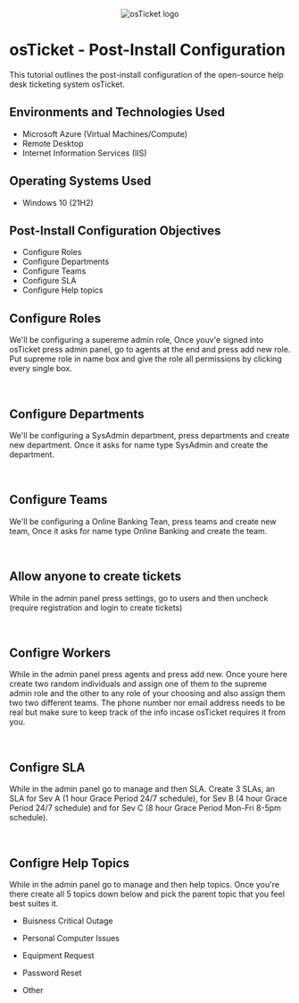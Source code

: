 <p align="center">
<img src="https://i.imgur.com/Clzj7Xs.png" alt="osTicket logo"/>
</p>

<h1>osTicket - Post-Install Configuration</h1>
This tutorial outlines the post-install configuration of the open-source help desk ticketing system osTicket.<br />


<h2>Environments and Technologies Used</h2>

- Microsoft Azure (Virtual Machines/Compute)
- Remote Desktop
- Internet Information Services (IIS)

<h2>Operating Systems Used </h2>

- Windows 10</b> (21H2)

<h2>Post-Install Configuration Objectives</h2>

- Configure Roles
- Configure Departments
- Configure Teams
- Configure SLA
- Configure Help topics 

<h2>Configure Roles</h2>

<p>
<p>
We'll be configuring a supereme admin role, Once youv'e signed into osTicket press admin panel, go to agents at the end and press add new role. Put supreme role in name box and give the role all permissions by clicking every single box. 

 
</p>
<br />



<h2>Configure Departments</h2>

<p>
<p>
We'll be configuring a SysAdmin department, press departments and create new department. Once it asks for name type SysAdmin and create the department. 

 
</p>
<br />


<h2>Configure Teams</h2>

<p>
<p>
We'll be configuring a Online Banking Tean, press teams and create new team, Once it asks for name type Online Banking and create the team. 

 
</p>
<br />


<h2>Allow anyone to create tickets</h2>

<p>
<p>
While in the admin panel press settings, go to users and then uncheck (require registration and login to create tickets) 

 
</p>
<br />


<h2>Configre Workers</h2>

<p>
<p>
While in the admin panel press agents and press add new. Once youre here create two random individuals and assign one of them to the supreme admin role and the other to any role of your choosing and also assign them two two different teams. The phone number nor email address needs to be real but make sure to keep track of the info incase osTicket requires it from you. 

 
</p>
<br />


<h2>Configre SLA</h2>

<p>
<p>
While in the admin panel go to manage and then SLA. Create 3 SLAs, an SLA for Sev A (1 hour Grace Period 24/7 schedule), for Sev B (4 hour Grace Period 24/7 schedule) and for Sev C (8 hour Grace Period Mon-Fri 8-5pm schedule).  

 
</p>
<br />


<h2>Configre Help Topics</h2>

<p>
<p>
While in the admin panel go to manage and then help topics. Once you're there create all 5 topics down below and pick the parent topic that you feel best suites it. 
  
- Buisness Critical Outage
  
- Personal Computer Issues

- Equipment Request

- Password Reset 

- Other
 
</p>
<br />


